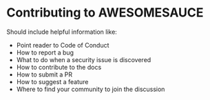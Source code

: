 # Contributing to AWESOMESAUCE

Should include helpful information like:

* Point reader to Code of Conduct
* How to report a bug
* What to do when a security issue is discovered
* How to contribute to the docs
* How to submit a PR
* How to suggest a feature
* Where to find your community to join the discussion
